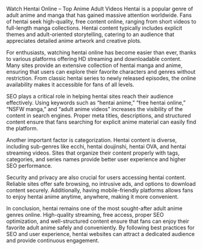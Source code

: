 Watch Hentai Online – Top Anime Adult Videos
Hentai is a popular genre of adult anime and manga that has gained massive attention worldwide. Fans of hentai seek high-quality, free content online, ranging from short videos to full-length manga collections. Hentai content typically includes explicit themes and adult-oriented storytelling, catering to an audience that appreciates detailed anime artwork and creative plots.

For enthusiasts, watching hentai online has become easier than ever, thanks to various platforms offering HD streaming and downloadable content. Many sites provide an extensive collection of hentai manga and anime, ensuring that users can explore their favorite characters and genres without restriction. From classic hentai series to newly released episodes, the online availability makes it accessible for fans of all levels.

SEO plays a critical role in helping hentai sites reach their audience effectively. Using keywords such as “hentai anime,” “free hentai online,” “NSFW manga,” and “adult anime videos” increases the visibility of the content in search engines. Proper meta titles, descriptions, and structured content ensure that fans searching for explicit anime material can easily find the platform.

Another important factor is categorization. Hentai content is diverse, including sub-genres like ecchi, hentai doujinshi, hentai OVA, and hentai streaming videos. Sites that organize their content properly with tags, categories, and series names provide better user experience and higher SEO performance.

Security and privacy are also crucial for users accessing hentai content. Reliable sites offer safe browsing, no intrusive ads, and options to download content securely. Additionally, having mobile-friendly platforms allows fans to enjoy hentai anime anytime, anywhere, making it more convenient.

In conclusion, hentai remains one of the most sought-after adult anime genres online. High-quality streaming, free access, proper SEO optimization, and well-structured content ensure that fans can enjoy their favorite adult anime safely and conveniently. By following best practices for SEO and user experience, hentai websites can attract a dedicated audience and provide continuous engagement.
